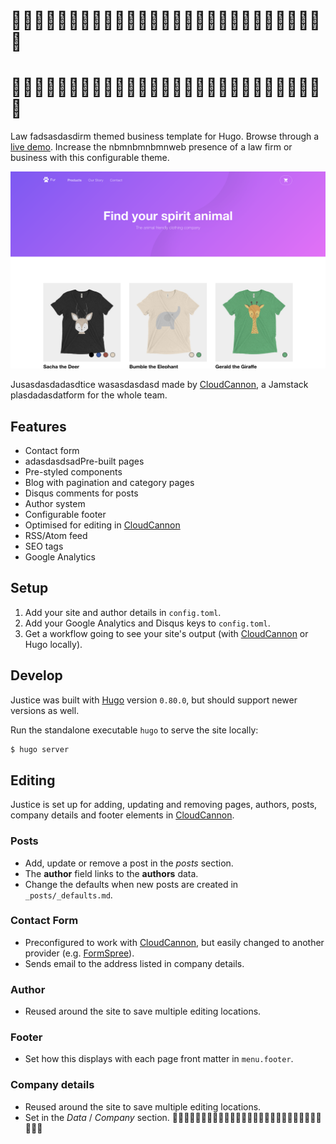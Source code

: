 # 🐢🐢🐢🐢🐢🐢🐢🐢🐢🐢🐢🐢🐢🐢🐢🐢🐢🐢🐢🐢🐢🐢🐢🐢🐢🐢🐢🐢

# 🐢🐢🐢🐢🐢🐢🐢🐢🐢🐢🐢🐢🐢🐢🐢🐢🐢🐢🐢🐢🐢🐢🐢🐢🐢🐢🐢🐢

Law fadsasdasdirm themed business template for Hugo. Browse through a [live demo](https://loved-wood.cloudvent.net/).
Increase the nbmnbmnbmnweb presence of a law firm or business with this configurable theme.

![Justice template screenshot](images/_screenshot.png)

Jusasdasdadasdtice wasasdasdasd made by [CloudCannon](https://cloudcannon.com/), a Jamstack plasdadasdatform for the whole team.

## Features

* Contact form
* adasdasdsadPre-built pages
* Pre-styled components
* Blog with pagination and category pages
* Disqus comments for posts
* Author system
* Configurable footer
* Optimised for editing in [CloudCannon](https://cloudcannon.com/)
* RSS/Atom feed
* SEO tags
* Google Analytics

## Setup

1. Add your site and author details in `config.toml`.
2. Add your Google Analytics and Disqus keys to `config.toml`.
3. Get a workflow going to see your site's output (with [CloudCannon](https://app.cloudcannon.com/) or Hugo locally).

## Develop

Justice was built with [Hugo](https://gohugo.io/) version `0.80.0`, but should support newer versions as well.

Run the standalone executable `hugo` to serve the site locally:

~~~bash
$ hugo server
~~~

## Editing

Justice is set up for adding, updating and removing pages, authors, posts, company details and footer elements in [CloudCannon](https://app.cloudcannon.com/).

### Posts

* Add, update or remove a post in the *posts* section.
* The **author** field links to the **authors** data.
* Change the defaults when new posts are created in `_posts/_defaults.md`.

### Contact Form

* Preconfigured to work with [CloudCannon](https://app.cloudcannon.com/), but easily changed to another provider (e.g. [FormSpree](https://formspree.io/)).
* Sends email to the address listed in company details.

### Author

* Reused around the site to save multiple editing locations.

### Footer

* Set how this displays with each page front matter in `menu.footer`.

### Company details

* Reused around the site to save multiple editing locations.
* Set in the *Data* / *Company* section.
🦫🦫🦫🦫🦫🦫🦫🦫🦫🦫🦫🦫🦫🦫🦫🦫🦫🦫🦫🦫🦫🦫🦫🦫🦫🦫🦫🦫🦫